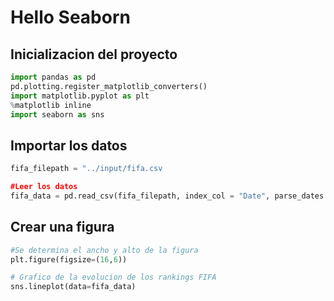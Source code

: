 # Hello Seaborn

## Inicializacion del proyecto
```python
import pandas as pd
pd.plotting.register_matplotlib_converters()
import matplotlib.pyplot as plt
%matplotlib inline
import seaborn as sns
```

## Importar los datos
```python
fifa_filepath = "../input/fifa.csv

#Leer los datos
fifa_data = pd.read_csv(fifa_filepath, index_col = "Date", parse_dates = True)
```

## Crear una figura
```python
#Se determina el ancho y alto de la figura
plt.figure(figsize=(16,6))

# Grafico de la evolucion de los rankings FIFA
sns.lineplot(data=fifa_data)
```